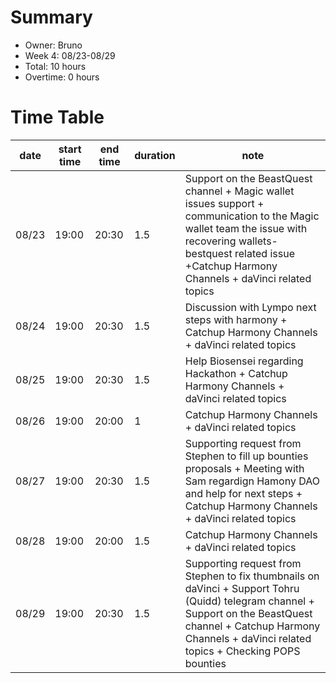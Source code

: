 # Summary
* Owner: Bruno
* Week 4: 08/23-08/29
* Total: 10 hours
* Overtime: 0 hours

# Time Table
| date  | start time  | end time | duration  |  note |
|---|---|---|---|---|
| 08/23  | 19:00  | 20:30  | 1.5  | Support on the BeastQuest channel + Magic wallet issues support + communication to the Magic wallet team the issue with recovering wallets- bestquest related issue +Catchup Harmony Channels + daVinci related topics  |
| 08/24  | 19:00  | 20:30  | 1.5  |Discussion with Lympo next steps with harmony + Catchup Harmony Channels + daVinci related topics  |
| 08/25  | 19:00  | 20:30  | 1.5  | Help Biosensei regarding Hackathon + Catchup Harmony Channels + daVinci related topics  |
| 08/26  | 19:00  | 20:00  | 1    | Catchup Harmony Channels + daVinci related topics  |
| 08/27  | 19:00  | 20:30  | 1.5  | Supporting request from Stephen to fill up bounties proposals + Meeting with Sam regardign Hamony DAO and help for next steps + Catchup Harmony Channels + daVinci related topics  |
| 08/28  | 19:00  | 20:00  | 1.5    | Catchup Harmony Channels + daVinci related topics  |
| 08/29  | 19:00  | 20:30  | 1.5  | Supporting request from Stephen to fix thumbnails on daVinci + Support Tohru (Quidd) telegram channel  + Support on the BeastQuest channel + Catchup Harmony Channels + daVinci related topics  + Checking POPS bounties  |
